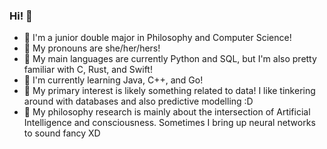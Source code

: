### Hi! 🐙
- 🥸 I'm a junior double major in Philosophy and Computer Science!
- 🐛 My pronouns are she/her/hers!
- 🍄 My main languages are currently Python and SQL, but I'm also pretty familiar with C, Rust, and Swift!
- 🪷 I'm currently learning Java, C++, and Go!
- 🐝 My primary interest is likely something related to data! I like tinkering around with databases and also predictive modelling :D
- 🔭 My philosophy research is mainly about the intersection of Artificial Intelligence and consciousness. Sometimes I bring up neural networks to sound fancy XD

<!--
**abracadabrash/abracadabrash** is a ✨ _special_ ✨ repository because its `README.md` (this file) appears on your GitHub profile.

Here are some ideas to get you started:

- 🔭 I’m currently working on ...
- 🌱 I’m currently learning ...
- 👯 I’m looking to collaborate on ...
- 🤔 I’m looking for help with ...
- 💬 Ask me about ...
- 📫 How to reach me: ...
- 😄 Pronouns: ...
- ⚡ Fun fact: ...
-->
